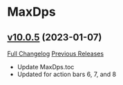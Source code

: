 # MaxDps

## [v10.0.5](https://github.com/kaminaris/MaxDps/tree/v10.0.5) (2023-01-07)
[Full Changelog](https://github.com/kaminaris/MaxDps/compare/v10.0.3...v10.0.5) [Previous Releases](https://github.com/kaminaris/MaxDps/releases)

- Update MaxDps.toc  
- Updated for action bars 6, 7, and 8  
